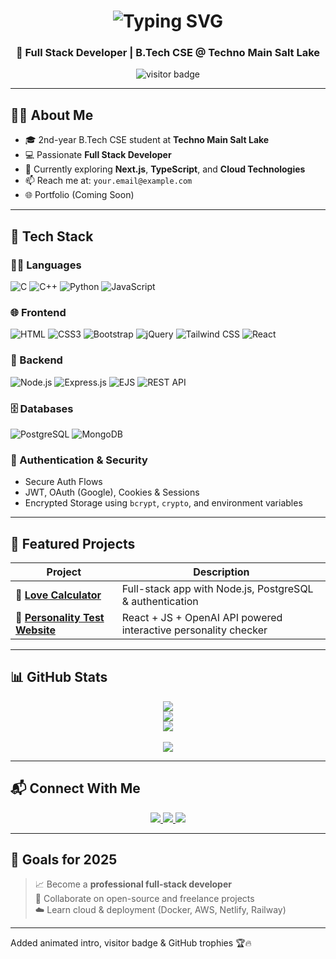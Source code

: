 <h1 align="center">
  <img src="https://readme-typing-svg.herokuapp.com?font=Fira+Code&size=26&duration=3000&pause=1000&center=true&vCenter=true&color=00F2FF&width=500&lines=Hi+%F0%9F%91%8B%2C+I'm+Suraj+Kumar+Chaudhury;Full+Stack+Web+Developer;B.Tech+CSE+%7C+2nd+Year;Passionate+about+Learning+%26+Building" alt="Typing SVG" />
</h1>

<h3 align="center">🚀 Full Stack Developer | B.Tech CSE @ Techno Main Salt Lake</h3>

<p align="center">
  <img src="https://komarev.com/ghpvc/?username=SurajKumarChaudhury&label=Profile%20Views&color=0e75b6&style=flat" alt="visitor badge" />
</p>

---

## 👨‍💻 About Me

- 🎓 2nd-year B.Tech CSE student at **Techno Main Salt Lake**
- 💻 Passionate **Full Stack Developer**
- 🌱 Currently exploring **Next.js**, **TypeScript**, and **Cloud Technologies**
- 📫 Reach me at: `your.email@example.com`
- 🌐 Portfolio (Coming Soon)

---

## 🧰 Tech Stack

### 👨‍💻 Languages  
![C](https://img.shields.io/badge/C-00599C?style=flat-square&logo=c&logoColor=white)
![C++](https://img.shields.io/badge/C++-00599C?style=flat-square&logo=c%2b%2b&logoColor=white)
![Python](https://img.shields.io/badge/Python-3776AB?style=flat-square&logo=python&logoColor=white)
![JavaScript](https://img.shields.io/badge/JavaScript-F7DF1E?style=flat-square&logo=javascript&logoColor=black)

### 🌐 Frontend  
![HTML](https://img.shields.io/badge/HTML5-E34F26?style=flat-square&logo=html5&logoColor=white)
![CSS3](https://img.shields.io/badge/CSS3-1572B6?style=flat-square&logo=css3&logoColor=white)
![Bootstrap](https://img.shields.io/badge/Bootstrap-563D7C?style=flat-square&logo=bootstrap&logoColor=white)
![jQuery](https://img.shields.io/badge/jQuery-0769AD?style=flat-square&logo=jquery&logoColor=white)
![Tailwind CSS](https://img.shields.io/badge/Tailwind-38B2AC?style=flat-square&logo=tailwind-css&logoColor=white)
![React](https://img.shields.io/badge/React-20232A?style=flat-square&logo=react&logoColor=61DAFB)

### 🧠 Backend  
![Node.js](https://img.shields.io/badge/Node.js-339933?style=flat-square&logo=nodedotjs&logoColor=white)
![Express.js](https://img.shields.io/badge/Express.js-000000?style=flat-square&logo=express&logoColor=white)
![EJS](https://img.shields.io/badge/EJS-555555?style=flat-square&logo=ejs&logoColor=white)
![REST API](https://img.shields.io/badge/REST--API-FF6C37?style=flat-square&logo=api&logoColor=white)

### 🗄️ Databases  
![PostgreSQL](https://img.shields.io/badge/PostgreSQL-316192?style=flat-square&logo=postgresql&logoColor=white)
![MongoDB](https://img.shields.io/badge/MongoDB-4EA94B?style=flat-square&logo=mongodb&logoColor=white)

### 🔐 Authentication & Security  
- Secure Auth Flows  
- JWT, OAuth (Google), Cookies & Sessions  
- Encrypted Storage using `bcrypt`, `crypto`, and environment variables

---

## 🚀 Featured Projects

| Project | Description |
|--------|-------------|
| 🔗 [**Love Calculator**](https://github.com/SurajKumarChaudhury/love-calculator) | Full-stack app with Node.js, PostgreSQL & authentication |
| 🔗 [**Personality Test Website**](https://github.com/SurajKumarChaudhury/personality-test-app) | React + JS + OpenAI API powered interactive personality checker |

---

## 📊 GitHub Stats

<p align="center">
  <img src="https://github-readme-stats.vercel.app/api?username=SurajKumarChaudhury&show_icons=true&theme=radical" />
  <br/>
  <img src="https://github-readme-streak-stats.herokuapp.com/?user=SurajKumarChaudhury&theme=radical" />
  <br/>
  <img src="https://github-readme-stats.vercel.app/api/top-langs/?username=SurajKumarChaudhury&layout=compact&theme=radical" />
  <br/><br/>
  <img src="https://github-profile-trophy.vercel.app/?username=SurajKumarChaudhury&theme=radical&row=1&no-bg=true" />
</p>

---

## 📬 Connect With Me

<p align="center">
  <a href="https://www.linkedin.com/in/YOUR-LINKEDIN" target="_blank">
    <img src="https://img.shields.io/badge/LinkedIn-%230077B5.svg?style=flat-square&logo=linkedin&logoColor=white"/>
  </a>
  <a href="https://www.youtube.com/@YOUR-CHANNEL" target="_blank">
    <img src="https://img.shields.io/badge/YouTube-%23FF0000.svg?style=flat-square&logo=youtube&logoColor=white"/>
  </a>
  <a href="https://twitter.com/YOUR-HANDLE" target="_blank">
    <img src="https://img.shields.io/badge/X-%231DA1F2.svg?style=flat-square&logo=x&logoColor=white"/>
  </a>
</p>

---

## 🎯 Goals for 2025

> 📈 Become a **professional full-stack developer**  
> 🤝 Collaborate on open-source and freelance projects  
> ☁️ Learn cloud & deployment (Docker, AWS, Netlify, Railway)

---

Added animated intro, visitor badge & GitHub trophies 🏆🔥

